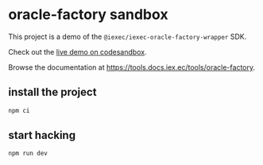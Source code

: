 # oracle-factory sandbox

This project is a demo of the `@iexec/iexec-oracle-factory-wrapper` SDK.

Check out the [live demo on codesandbox](https://codesandbox.io/p/github/iExecBlockchainComputing/oracle-factory-sandbox/main?file=%2Fsrc%2Findex.js).

Browse the documentation at <https://tools.docs.iex.ec/tools/oracle-factory>.

## install the project

```sh
npm ci
```

## start hacking

```sh
npm run dev
```
